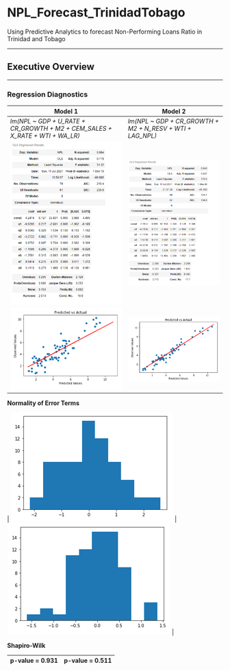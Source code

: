 # NPL_Forecast_TrinidadTobago
Using Predictive Analytics to forecast Non-Performing Loans Ratio in Trinidad and Tobago

----------------------------------------------------------------------------------------
## Executive Overview








---------------------------------------------------------------------------------------

### Regression Diagnostics ###

|  Model 1 |  Model 2 |
| --- | --- |
| _lm(NPL ~ GDP + U_RATE + CR_GROWTH + M2 + CEM_SALES + X_RATE + WTI + WA_LR)_| _lm(NPL ~ GDP + CR_GROWTH + M2 + N_RESV + WTI + LAG_NPL)_ |
| ![](https://github.com/GR8505/NPL_Forecast_TrinidadTobago/blob/main/Images/Model2_Summary.png) | ![](https://github.com/GR8505/NPL_Forecast_TrinidadTobago/blob/main/Images/Model4_Summary.png) |
| ![](https://github.com/GR8505/NPL_Forecast_TrinidadTobago/blob/main/Images/Model2_Linearity.png) | ![](https://github.com/GR8505/NPL_Forecast_TrinidadTobago/blob/main/Images/Model4_Linearity.png) |

**Normality of Error Terms**

| ![](https://github.com/GR8505/NPL_Forecast_TrinidadTobago/blob/main/Images/Model2_Normality_Errors.png) | ![](https://github.com/GR8505/NPL_Forecast_TrinidadTobago/blob/main/Images/Model4_Normality_Errors.png) |

**Shapiro-Wilk**

| p-value = 0.931 | p-value = 0.511 |
| --- | --- |




